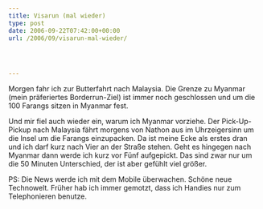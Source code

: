 ```yaml
---
title: Visarun (mal wieder)
type: post
date: 2006-09-22T07:42:00+00:00
url: /2006/09/visarun-mal-wieder/




---
```

Morgen fahr ich zur Butterfahrt nach Malaysia. Die Grenze zu Myanmar (mein präferiertes Borderrun-Ziel) ist immer noch geschlossen und um die 100 Farangs sitzen in Myanmar fest.

Und mir fiel auch wieder ein, warum ich Myanmar vorziehe. Der Pick-Up-Pickup nach Malaysia fährt morgens von Nathon aus im Uhrzeigersinn um die Insel um die Farangs einzupacken. Da ist meine Ecke als erstes dran und ich darf kurz nach Vier an der Straße stehen. Geht es hingegen nach Myanmar dann werde ich kurz vor Fünf aufgepickt. Das sind zwar nur um die 50 Minuten Unterschied, der ist aber gefühlt viel größer.

PS: Die News werde ich mit dem Mobile überwachen. Schöne neue Technowelt. Früher hab ich immer gemotzt, dass ich Handies nur zum Telephonieren benutze.
